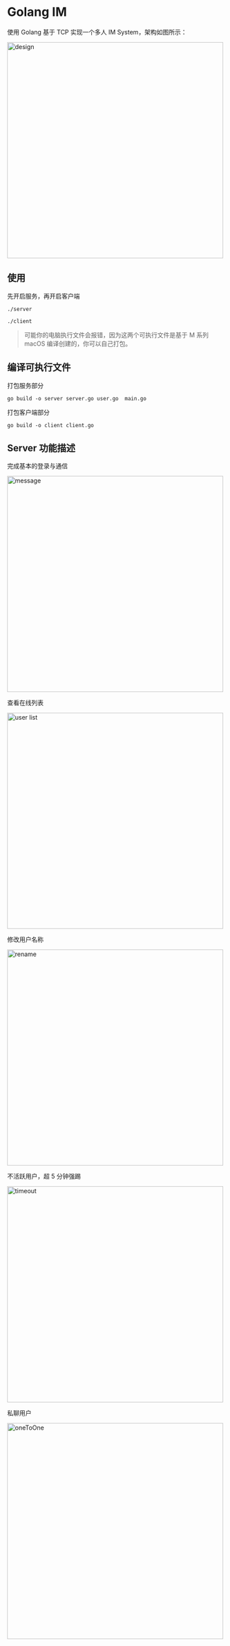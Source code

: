 # Golang IM

使用 Golang 基于 TCP 实现一个多人 IM System，架构如图所示：

<img src="https://s2.loli.net/2023/09/11/cL8eAdMtYNCGXag.png" width="500" alt="design">

## 使用

先开启服务，再开启客户端

```shell
./server
```

```shell
./client
```

> 可能你的电脑执行文件会报错，因为这两个可执行文件是基于 M 系列 macOS 编译创建的，你可以自己打包。

## 编译可执行文件

打包服务部分

```shell
go build -o server server.go user.go  main.go
```

打包客户端部分

```shell
go build -o client client.go
```

## Server 功能描述

完成基本的登录与通信

<img src="https://s2.loli.net/2023/09/11/iwzWsgJjKO6bZVo.png" width="500" alt="message">

查看在线列表

<img src="https://s2.loli.net/2023/09/11/lYhrqXw6PTDceQN.png" width="500" alt="user list">

修改用户名称

<img src="https://s2.loli.net/2023/09/11/BpxeWyM812qlmz5.png" width="500" alt="rename">

不活跃用户，超 5 分钟强踢

<img src="https://s2.loli.net/2023/09/11/DcgZYlh6UOWHRV2.png" width="500" alt="timeout">

私聊用户

<img src="https://s2.loli.net/2023/09/11/KpNoke26ODg9UIa.png" width="500" alt="oneToOne">